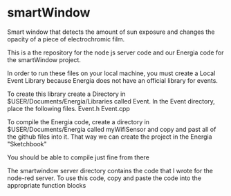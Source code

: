 # smartWindow
Smart window that detects the amount of sun exposure and changes the opacity of a piece of electrochromic film.

This is a the repository for the  node js server code and our Energia code for the smartWindow project. 

In order to run these files on your local machine, you must create a Local Event Library because Energia does not have an official library for events.

To create this library create a Directory in $USER/Documents/Energia/Libraries  called Event. In the Event directory, place the following files.
	Event.h
	Event.cpp

To compile the Energia code, create a directory in $USER/Documents/Energia called myWifiSensor and copy and past all of the github files into it. That way we can create the project in the Energia "Sketchbook"

You should be able to compile just fine from there 

The smartwindow server directory contains the code that I wrote for the node-red server. To use this code, copy and paste the code into the appropriate function blocks
